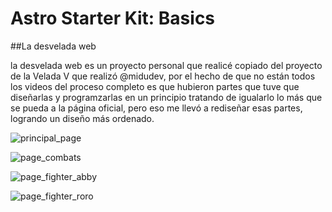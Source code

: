 # Astro Starter Kit: Basics

##La desvelada web

la desvelada web es un proyecto personal que realicé copiado del proyecto de la Velada V que realizó @midudev, 
por el hecho de que no están todos los videos del proceso completo es que hubieron partes que tuve que diseñarlas 
y programzarlas en un principio tratando de igualarlo lo más que se pueda a la página oficial, pero eso me llevó a 
rediseñar esas partes, logrando un diseño más ordenado.

![principal_page](https://github.com/user-attachments/assets/ec8aac9d-148e-408a-9485-dc043baaeff5)

![page_combats](https://github.com/user-attachments/assets/6ade7c8a-c40d-490c-b94b-8fc7db4fb55d)

![page_fighter_abby](https://github.com/user-attachments/assets/7a4837aa-0f9f-4254-8675-d3fefce409f7)

![page_fighter_roro](https://github.com/user-attachments/assets/bf596a5d-e8de-4d43-bcf8-96a81b5fe5ca)

